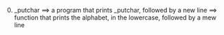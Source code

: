 0. _putchar ==>  a program that prints _putchar, followed by a new line
==> function that prints the alphabet, in the lowercase, followed by a mew line
